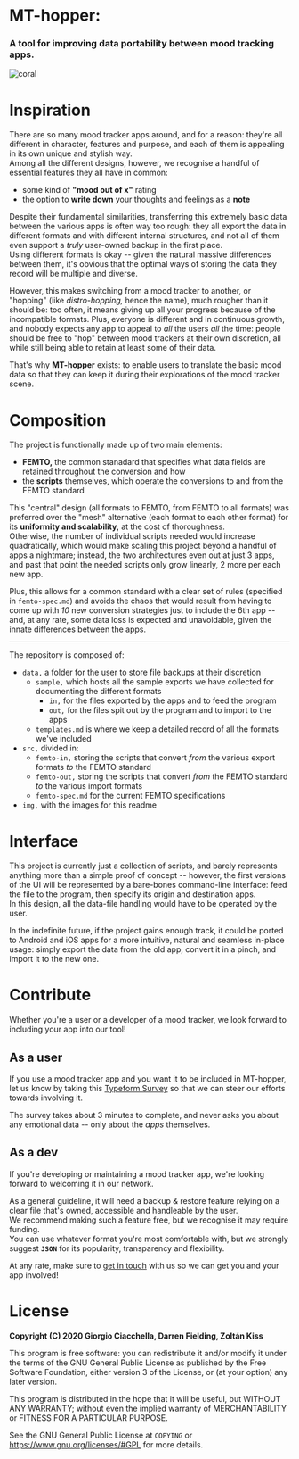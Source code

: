 # MT-hopper:

### A tool for improving data portability between mood tracking apps.

![coral](img/coral.png)


# Inspiration

There are so many mood tracker apps around, and for a reason: they're all different in character, features and purpose, and each of them is appealing in its own unique and stylish way.        
Among all the different designs, however, we recognise a handful of essential features they all have in common:
-   some kind of **"mood out of x"** rating
-   the option to **write down** your thoughts and feelings as a **note**

Despite their fundamental similarities, transferring this extremely basic data between the various apps is often way too rough: they all export the data in different formats and with different internal structures, and not all of them even support a *truly* user-owned backup in the first place.      
Using different formats is okay -- given the natural massive differences between them, it's obvious that the optimal ways of storing the data they record will be multiple and diverse.

However, this makes switching from a mood tracker to another, or "hopping" (like *distro-hopping,* hence the name), much rougher than it should be: too often, it means giving up all your progress because of the incompatible formats.
Plus, everyone is different and in continuous growth, and nobody expects any app to appeal to *all* the users *all* the time: people should be free to "hop" between mood trackers at their own discretion, all while still being able to retain at least some of their data.

That's why **MT-hopper** exists: to enable users to translate the basic mood data so that they can keep it during their explorations of the mood tracker scene.     


# Composition

The project is functionally made up of two main elements:
-   **FEMTO,** the common stanadard that specifies what data fields are retained throughout the conversion and how
-   the **scripts** themselves, which operate the conversions to and from the FEMTO standard

This "central" design (all formats to FEMTO, from FEMTO to all formats) was preferred over the "mesh" alternative (each format to each other format) for its **uniformity and scalability,** at the cost of thoroughness.       
Otherwise, the number of individual scripts needed would increase quadratically, which would make scaling this project beyond a handful of apps a nightmare; instead, the two architectures even out at just 3 apps, and past that point the needed scripts only grow linearly, 2 more per each new app.

Plus, this allows for a common standard with a clear set of rules (specified in `femto-spec.md`) and avoids the chaos that would result from having to come up with *10* new conversion strategies just to include the 6th app -- and, at any rate, some data loss is expected and unavoidable, given the innate differences between the apps.

---

The repository is composed of:
-   `data,` a folder for the user to store file backups at their discretion
    -   `sample,` which hosts all the sample exports we have collected for documenting the different formats
        -   `in,` for the files exported by the apps and to feed the program
        -   `out,` for the files spit out by the program and to import to the apps
    -   `templates.md` is where we keep a detailed record of all the formats we've included
-   `src,` divided in:
    -   `femto-in,` storing the scripts that convert *from* the various export formats *to* the FEMTO standard
    -   `femto-out,` storing the scripts that convert *from* the FEMTO standard *to* the various import formats
    -   `femto-spec.md` for the current FEMTO specifications
-   `img,` with the images for this readme


# Interface

This project is currently just a collection of scripts, and barely represents anything more than a simple proof of concept -- however, the first versions of the UI will be represented by a bare-bones command-line interface: feed the file to the program, then specify its origin and destination apps.     
In this design, all the data-file handling would have to be operated by the user.

In the indefinite future, if the project gains enough track, it could be ported to Android and iOS apps for a more intuitive, natural and seamless in-place usage: simply export the data from the old app, convert it in a pinch, and import it to the new one.


# Contribute

Whether you're a user or a developer of a mood tracker, we look forward to including your app into our tool!

## As a user
If you use a mood tracker app and you want it to be included in MT-hopper, let us know by taking this [Typeform Survey](https://ciakkig.typeform.com/to/FgAHqZ) so that we can steer our efforts towards involving it.

The survey takes about 3 minutes to complete, and never asks you about any emotional data -- only about the *apps* themselves.

## As a dev
If you're developing or maintaining a mood tracker app, we're looking forward to welcoming it in our network.

As a general guideline, it will need a backup & restore feature relying on a clear file that's owned, accessible and handleable by the user.    
We recommend making such a feature free, but we recognise it may require funding.       
You can use whatever format you're most comfortable with, but we strongly suggest **`JSON`** for its popularity, transparency and flexibility.

At any rate, make sure to [get in touch](mailto:ciakki.g@gmail.com) with us so we can get you and your app involved!


# License

**Copyright (C) 2020 Giorgio Ciacchella, Darren Fielding, Zoltán Kiss**

This program is free software: you can redistribute it and/or modify it under the terms of the GNU General Public License as published by the Free Software Foundation, either version 3 of the License, or (at your option) any later version.

This program is distributed in the hope that it will be useful, but WITHOUT ANY WARRANTY; without even the implied warranty of MERCHANTABILITY or FITNESS FOR A PARTICULAR PURPOSE.

See the GNU General Public License at `COPYING` or https://www.gnu.org/licenses/#GPL for more details.